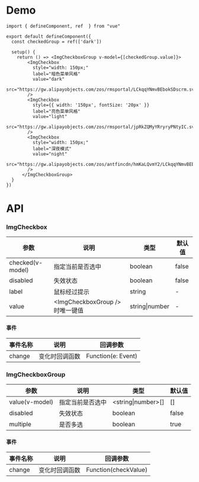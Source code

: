 # Demo
```vue
import { defineComponent, ref  } from "vue"

export default defineComponent({
  const checkedGroup = ref(['dark'])

  setup() {
    return () => <ImgCheckboxGroup v-model={[checkedGroup.value]}>
        <ImgCheckbox
          style="width: 150px;"
          label="暗色菜单风格"
          value="dark"
          src="https://gw.alipayobjects.com/zos/rmsportal/LCkqqYNmvBEbokSDscrm.svg"
        />
        <ImgCheckbox
          style={{ width: '150px', fontSize: '20px' }}
          label="亮色菜单风格"
          value="light"
          src="https://gw.alipayobjects.com/zos/rmsportal/jpRkZQMyYRryryPNtyIC.svg"
        />
        <ImgCheckbox
          style="width: 150px;"
          label="深夜模式"
          value="night"
          src="https://gw.alipayobjects.com/zos/antfincdn/hmKaLQvmY2/LCkqqYNmvBEbokSDscrm.svg"
        />
      </ImgCheckboxGroup>
  }
})
```

# API
### ImgCheckbox

参数 | 说明 | 类型 | 默认值
---|---|---|---
checked(v-model)  | 指定当前是否选中 | boolean | false
disabled  | 失效状态 | boolean | false
label | 鼠标经过提示 | string | -
value | \<ImgCheckboxGroup /> 时唯一键值 | string\|number | -

#### 事件
事件名称 | 说明 | 回调参数
---|---|---
change | 变化时回调函数 | Function(e: Event)

### ImgCheckboxGroup
参数 | 说明 | 类型 | 默认值
---|---|---|---
value(v-model)  | 指定当前是否选中 | \<string\|number>[] | []
disabled  | 失效状态 | boolean | false
multiple  | 是否多选 | boolean | true

#### 事件
事件名称 | 说明 | 回调参数
---|---|---
change | 变化时回调函数 | Function(checkValue)
